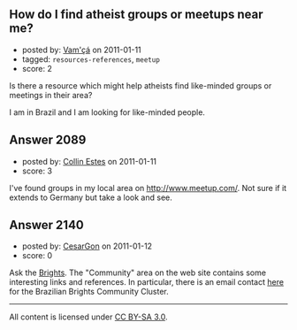 ## How do I find atheist groups or meetups near me?

- posted by: [Vam'çá](https://stackexchange.com/users/-1/384-vam) on 2011-01-11
- tagged: `resources-references`, `meetup`
- score: 2

Is there a resource which might help atheists find like-minded groups or meetings in their area?

I am in Brazil and I am looking for like-minded people.


## Answer 2089

- posted by: [Collin Estes](https://stackexchange.com/users/-1/767-collin-estes) on 2011-01-11
- score: 3

<p>I've found groups in my local area on <a href="http://www.meetup.com/" rel="nofollow">http://www.meetup.com/</a>.  Not sure if it extends to Germany but take a look and see.  </p>



## Answer 2140

- posted by: [CesarGon](https://stackexchange.com/users/-1/80-cesargon) on 2011-01-12
- score: 0

Ask the <a href="http://www.the-brights.net/">Brights</a>. The "Community" area on the web site contains some interesting links and references. In particular, there is an email contact <a href="http://www.the-brights.net/community/blc/list.html">here</a> for the Brazilian Brights Community Cluster.



---

All content is licensed under [CC BY-SA 3.0](https://creativecommons.org/licenses/by-sa/3.0/).
